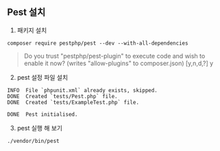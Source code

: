 ## Pest 설치

1. 패키지 설치
```
composer require pestphp/pest --dev --with-all-dependencies
```

> Do you trust "pestphp/pest-plugin" to execute code and wish to enable it now? (writes "allow-plugins" to composer.json) [y,n,d,?]  y

2. pest 설정 파일 설치
```
INFO  File `phpunit.xml` already exists, skipped.
DONE  Created `tests/Pest.php` file.
DONE  Created `tests/ExampleTest.php` file.

DONE  Pest initialised.
```

3. pest 실행 해 보기
```
./vendor/bin/pest
```

